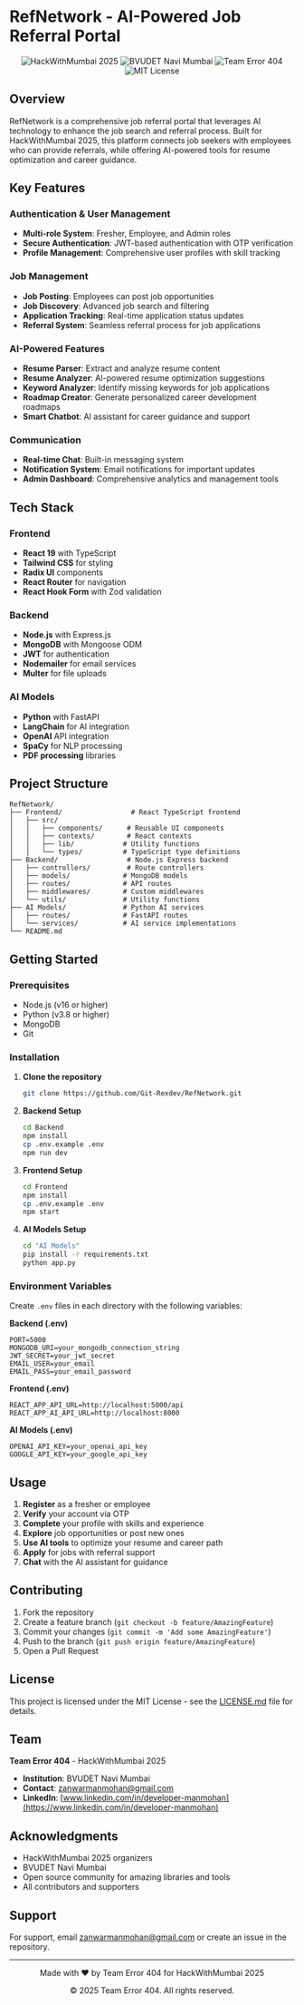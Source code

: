 # RefNetwork - AI-Powered Job Referral Portal

<div align="center">
  <img src="https://img.shields.io/badge/Event-HackWithMumbai%202025-blue" alt="HackWithMumbai 2025">
  <img src="https://img.shields.io/badge/Institution-BVUDET%20Navi%20Mumbai-green" alt="BVUDET Navi Mumbai">
  <img src="https://img.shields.io/badge/Team-Error%20404-red" alt="Team Error 404">
  <img src="https://img.shields.io/badge/License-MIT-yellow" alt="MIT License">
</div>

## Overview

RefNetwork is a comprehensive job referral portal that leverages AI technology to enhance the job search and referral process. Built for HackWithMumbai 2025, this platform connects job seekers with employees who can provide referrals, while offering AI-powered tools for resume optimization and career guidance.

## Key Features

### Authentication & User Management

- **Multi-role System**: Fresher, Employee, and Admin roles
- **Secure Authentication**: JWT-based authentication with OTP verification
- **Profile Management**: Comprehensive user profiles with skill tracking

### Job Management

- **Job Posting**: Employees can post job opportunities
- **Job Discovery**: Advanced job search and filtering
- **Application Tracking**: Real-time application status updates
- **Referral System**: Seamless referral process for job applications

### AI-Powered Features

- **Resume Parser**: Extract and analyze resume content
- **Resume Analyzer**: AI-powered resume optimization suggestions
- **Keyword Analyzer**: Identify missing keywords for job applications
- **Roadmap Creator**: Generate personalized career development roadmaps
- **Smart Chatbot**: AI assistant for career guidance and support

### Communication

- **Real-time Chat**: Built-in messaging system
- **Notification System**: Email notifications for important updates
- **Admin Dashboard**: Comprehensive analytics and management tools

## Tech Stack

### Frontend

- **React 19** with TypeScript
- **Tailwind CSS** for styling
- **Radix UI** components
- **React Router** for navigation
- **React Hook Form** with Zod validation

### Backend

- **Node.js** with Express.js
- **MongoDB** with Mongoose ODM
- **JWT** for authentication
- **Nodemailer** for email services
- **Multer** for file uploads

### AI Models

- **Python** with FastAPI
- **LangChain** for AI integration
- **OpenAI** API integration
- **SpaCy** for NLP processing
- **PDF processing** libraries

## Project Structure

```
RefNetwork/
├── Frontend/                 # React TypeScript frontend
│   ├── src/
│   │   ├── components/      # Reusable UI components
│   │   ├── contexts/        # React contexts
│   │   ├── lib/            # Utility functions
│   │   └── types/          # TypeScript type definitions
├── Backend/                 # Node.js Express backend
│   ├── controllers/         # Route controllers
│   ├── models/             # MongoDB models
│   ├── routes/             # API routes
│   ├── middlewares/        # Custom middlewares
│   └── utils/              # Utility functions
├── AI Models/              # Python AI services
│   ├── routes/             # FastAPI routes
│   └── services/           # AI service implementations
└── README.md
```

## Getting Started

### Prerequisites

- Node.js (v16 or higher)
- Python (v3.8 or higher)
- MongoDB
- Git

### Installation

1. **Clone the repository**

   ```bash
   git clone https://github.com/Git-Rexdev/RefNetwork.git
   ```
2. **Backend Setup**

   ```bash
   cd Backend
   npm install
   cp .env.example .env
   npm run dev
   ```
3. **Frontend Setup**

   ```bash
   cd Frontend
   npm install
   cp .env.example .env
   npm start
   ```
4. **AI Models Setup**

   ```bash
   cd "AI Models"
   pip install -r requirements.txt
   python app.py
   ```

### Environment Variables

Create `.env` files in each directory with the following variables:

**Backend (.env)**

```env
PORT=5000
MONGODB_URI=your_mongodb_connection_string
JWT_SECRET=your_jwt_secret
EMAIL_USER=your_email
EMAIL_PASS=your_email_password
```

**Frontend (.env)**

```env
REACT_APP_API_URL=http://localhost:5000/api
REACT_APP_AI_API_URL=http://localhost:8000
```

**AI Models (.env)**

```env
OPENAI_API_KEY=your_openai_api_key
GOOGLE_API_KEY=your_google_api_key
```

## Usage

1. **Register** as a fresher or employee
2. **Verify** your account via OTP
3. **Complete** your profile with skills and experience
4. **Explore** job opportunities or post new ones
5. **Use AI tools** to optimize your resume and career path
6. **Apply** for jobs with referral support
7. **Chat** with the AI assistant for guidance

## Contributing

1. Fork the repository
2. Create a feature branch (`git checkout -b feature/AmazingFeature`)
3. Commit your changes (`git commit -m 'Add some AmazingFeature'`)
4. Push to the branch (`git push origin feature/AmazingFeature`)
5. Open a Pull Request

## License

This project is licensed under the MIT License - see the [LICENSE.md](LICENSE.md) file for details.

## Team

**Team Error 404** - HackWithMumbai 2025

- **Institution**: BVUDET Navi Mumbai
- **Contact**: zanwarmanmohan@gmail.com
- **LinkedIn**: [www.linkedin.com/in/developer-manmohan](https://www.linkedin.com/in/developer-manmohan)

## Acknowledgments

- HackWithMumbai 2025 organizers
- BVUDET Navi Mumbai
- Open source community for amazing libraries and tools
- All contributors and supporters

## Support

For support, email zanwarmanmohan@gmail.com or create an issue in the repository.

---

<div align="center">
  <p>Made with ♥️ by Team Error 404 for HackWithMumbai 2025</p>
  <p>© 2025 Team Error 404. All rights reserved.</p>
</div>
